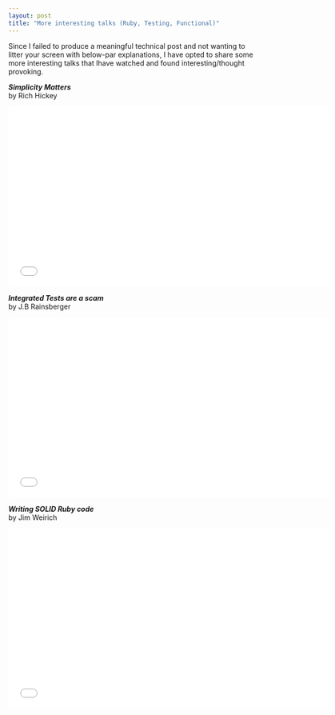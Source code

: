 ```yaml
---
layout: post
title: "More interesting talks (Ruby, Testing, Functional)"
---
```


Since I failed to produce a meaningful technical post and not wanting to litter your screen with below-par explanations, I have opted to share some more interesting talks that Ihave watched and found interesting/thought provoking.

***Simplicity Matters*** <br/>
by Rich Hickey

<iframe width="640" height="360" src="//www.youtube.com/embed/rI8tNMsozo0" frameborder="0" allowfullscreen></iframe>

***Integrated Tests are a scam*** <br/>
by J.B Rainsberger

<iframe src="//player.vimeo.com/video/80533536?portrait=0" width="640" height="360" frameborder="0" webkitallowfullscreen mozallowfullscreen allowfullscreen></iframe>

***Writing SOLID Ruby code*** <br/>
by Jim Weirich

<iframe width="640" height="360" src="//www.youtube.com/embed/FR95rp-9Oo4" frameborder="0" allowfullscreen></iframe>
